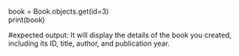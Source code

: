 book = Book.objects.get(id=3)  
print(book)

#expected output: It will display the details of the book you created, including its ID, title, author, and publication year.
